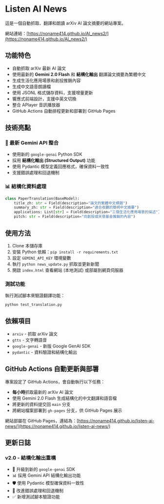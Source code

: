 # Listen AI News

這是一個自動抓取、翻譯和朗讀 arXiv AI 論文摘要的網站專案。

網站連結：[https://noname414.github.io/AI_news2/](https://noname414.github.io/AI_news2/)

## 功能特色

- 自動抓取 arXiv 最新 AI 論文
- 使用最新的 **Gemini 2.0 Flash** 和 **結構化輸出** 翻譯論文摘要為繁體中文
- 生成生活化應用場景和創投推銷內容
- 生成中文語音朗讀檔
- 使用 JSONL 格式儲存資料，支援增量更新
- 響應式前端設計，支援中英文切換
- 整合 APlayer 音訊播放器
- GitHub Actions 自動排程更新和部署到 GitHub Pages

## 技術亮點

### 🚀 最新 Gemini API 整合

- 使用新的 `google-genai` Python SDK
- 採用 **結構化輸出 (Structured Output)** 功能
- 使用 Pydantic 模型定義回應格式，確保資料一致性
- 支援錯誤處理和回退機制

### 📊 結構化資料處理

```python
class PaperTranslation(BaseModel):
    title_zh: str = Field(description="論文的繁體中文標題")
    summary_zh: str = Field(description="適合收聽的簡明中文摘要")
    applications: List[str] = Field(description="三個生活化應用場景的描述")
    pitch: str = Field(description="向創投或天使基金推銷的內容")
```

## 使用方法

1. Clone 本儲存庫
2. 安裝 Python 依賴：`pip install -r requirements.txt`
3. 設定 `GEMINI_API_KEY` 環境變數
4. 執行 `python news_update.py` 抓取並更新新聞
5. 開啟 `index.html` 查看網站 (本地測試) 或部屬到網頁伺服器

### 測試功能

執行測試腳本來驗證翻譯功能：

```bash
python test_translation.py
```

## 依賴項目

- `arxiv` - 抓取 arXiv 論文
- `gtts` - 文字轉語音
- `google-genai` - 新版 Google GenAI SDK
- `pydantic` - 資料驗證和結構化輸出

## GitHub Actions 自動更新與部署

專案設定了 GitHub Actions，會自動執行以下任務：

- **每小時**抓取最新的 arXiv AI 論文
- 使用 Gemini 2.0 Flash 生成結構化的中文翻譯和語音檔
- 將更新的資料提交回 `main` 分支
- 將網站檔案部署到 `gh-pages` 分支，供 GitHub Pages 展示

網站部屬在 GitHub Pages，連結為：[https://noname414.github.io/listen-ai-news/](https://noname414.github.io/listen-ai-news/)

## 更新日誌

### v2.0 - 結構化輸出重構

- 🔄 升級到新的 `google-genai` SDK
- 📊 採用 Gemini API 結構化輸出功能
- 🛡️ 使用 Pydantic 模型確保資料一致性
- 🔧 改進錯誤處理和回退機制
- ✅ 新增測試腳本驗證功能
